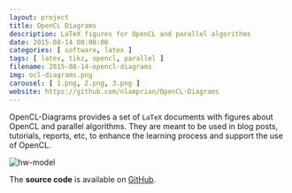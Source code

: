 ```yaml
---
layout: project
title: OpenCL Diagrams
description: LaTeX figures for OpenCL and parallel algorithms
date: 2015-08-14 00:00:00
categories: [ software, latex ]
tags: [ latex, tikz, opencl, parallel ]
filename: 2015-08-14-opencl-diagrams
img: ocl-diagrams.png
carousel: [ 1.png, 2.png, 3.png ]
website: https://github.com/nlamprian/OpenCL-Diagrams
---
```


OpenCL-Diagrams provides a set of `LaTeX` documents with figures about OpenCL and parallel algorithms. They are meant to be used in blog posts, tutorials, reports, etc, to enhance the learning process and support the use of OpenCL.

<img src="https://github.com/nlamprian/OpenCL-Diagrams/raw/master/output/img-1.png" border="0" alt="hw-model" />

The **source code** is available on [GitHub](https://github.com/nlamprian/OpenCL-Diagrams).
